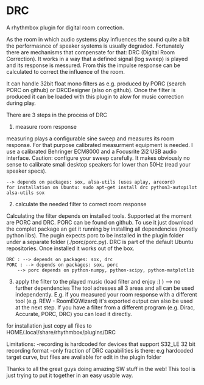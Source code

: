 DRC
============

A rhythmbox plugin for digital room correction.

As the room in which audio systems play influences the sound quite a bit the performasnce of speaker systems is usually degraded. Fortunately there are mechanisms that compensate for that: DRC (Digital Room Correction). It works in a way that a defined signal (log sweep) is played and its response is messured. From this the impulse response can be calculated to correct the influence of the room. 

It can handle 32bit float mono filters as e.g. produced by PORC (search PORC on github) or DRCDesigner (also on github). Once the filter is produced it can be loaded with this plugin to alow for music correction during play.

There are 3 steps in the process of DRC

1) measure room response

measuring plays a configurable sine sweep and measures its room response. For that purpose calibrated measurment equipment is needed. I use a calibrated Behringer ECM8000 and a Focusrite 2i2 USB audio interface. 
Caution: configure your sweep carefully. It makes obviously no sense to calibrate small desktop speakers for lower than 50Hz (read your speaker specs).

	--> depends on packages: sox, alsa-utils (uses aplay, arecord)
    for installation on Ubuntu: sudo apt-get install drc python3-autopilot alsa-utils sox

2) calculate the needed filter to correct room response 

Calculating the filter depends on installed tools. Supported at the moment are PORC and DRC. PORC can be found on github. To use it just download the complet package an get it running by installing all dependencies (mostly python libs). The pugin expects porc to be installed in the plugin folder under a separate folder (./porc/porc.py).
DRC is part of the default Ubuntu repositories. Once installed it works out of the box.

	DRC : --> depends on packages: sox, drc
	PORC : --> depends on packages: sox, porc
		--> porc depends on python-numpy, python-scipy, python-matplotlib

3) apply the filter to the played music (load filter and enjoy :) ) --> no further dependencies
The tool adresses all 3 areas and all can be used independently. E.g. if you measured your room response with a different tool (e.g. REW - RoomEQWizard) it's exported output can also be used at the next step. If you have a filter from a different program (e.g. Dirac, Accurate, PORC, DRC) you can load it directly.


for installation just copy all files to HOME/.local/share/rhythmbox/plugins/DRC

Limitations:    -recording is hardcoded for devices that support S32_LE 32 bit recording format
		-only fraction of DRC capabilities is there: e.g hardcoded target curve, but files are available for edit in the plugin folder

Thanks to all the great guys doing amazing SW stuff in the web! This tool is just trying to put it together in an easy usable way.
